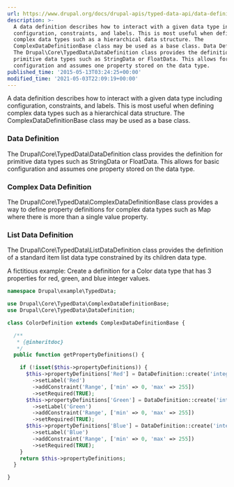 ```yaml
---
url: https://www.drupal.org/docs/drupal-apis/typed-data-api/data-definitions
description: >-
  A data definition describes how to interact with a given data type including
  configuration, constraints, and labels. This is most useful when defining
  complex data types such as a hierarchical data structure. The
  ComplexDataDefinitionBase class may be used as a base class. Data Definition
  The Drupal\Core\TypedData\DataDefinition class provides the definition for
  primitive data types such as StringData or FloatData. This allows for basic
  configuration and assumes one property stored on the data type.
published_time: '2015-05-13T03:24:25+00:00'
modified_time: '2021-05-03T22:09:19+00:00'
---
```

A data definition describes how to interact with a given data type including configuration, constraints, and labels. This is most useful when defining complex data types such as a hierarchical data structure. The ComplexDataDefinitionBase class may be used as a base class.

### Data Definition

The Drupal\\Core\\TypedData\\DataDefinition class provides the definition for primitive data types such as StringData or FloatData. This allows for basic configuration and assumes one property stored on the data type. 

### Complex Data Definition

The Drupal\\Core\\TypedData\\ComplexDataDefinitionBase class provides a way to define property definitions for complex data types such as Map where there is more than a single value property.

### List Data Definition

The Drupal\\Core\\TypedData\\ListDataDefinition class provides the definition of a standard item list data type constrained by its children data type.

A fictitious example: Create a definition for a Color data type that has 3 properties for red, green, and blue integer values.

```php
namespace Drupal\example\TypedData;

use Drupal\Core\TypedData\ComplexDataDefinitionBase;
use Drupal\Core\TypedData\DataDefinition;

class ColorDefinition extends ComplexDataDefinitionBase {

  /**
   * {@inheritdoc}
   */
  public function getPropertyDefinitions() {

    if (!isset($this->propertyDefinitions)) {
      $this->propertyDefinitions['Red'] = DataDefinition::create('integer')
        ->setLabel('Red')
        ->addConstraint('Range', ['min' => 0, 'max' => 255])
        ->setRequired(TRUE);
      $this->propertyDefinitions['Green'] = DataDefinition::create('integer')
        ->setLabel('Green')
        ->addConstraint('Range', ['min' => 0, 'max' => 255])
        ->setRequired(TRUE);
      $this->propertyDefinitions['Blue'] = DataDefinition::create('integer')
        ->setLabel('Blue')
        ->addConstraint('Range', ['min' => 0, 'max' => 255])
        ->setRequired(TRUE);
    }
    return $this->propertyDefinitions;
  }

}

```